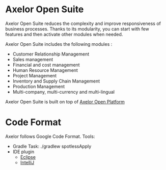 Axelor Open Suite
================================

Axelor Open Suite reduces the complexity and improve responsiveness of business processes. Thanks to its modularity, you can start with few features and  then activate other modules when needed.

Axelor Open Suite includes the following modules :

* Customer Relationship Management
* Sales management
* Financial and cost management
* Human Resource Management
* Project Management
* Inventory and Supply Chain Management
* Production Management
* Multi-company, multi-currency and multi-lingual

Axelor Open Suite is built on top of [Axelor Open Platform](https://github.com/axelor/axelor-open-platform)

Code Format
================================

Axelor follows Google Code Format.
Tools:
* Gradle Task: ./gradlew spotlessApply
* IDE plugin
	* [Eclipse](https://github.com/google/google-java-format#eclipse)
	* [IntelliJ](https://github.com/google/google-java-format#intellij)

